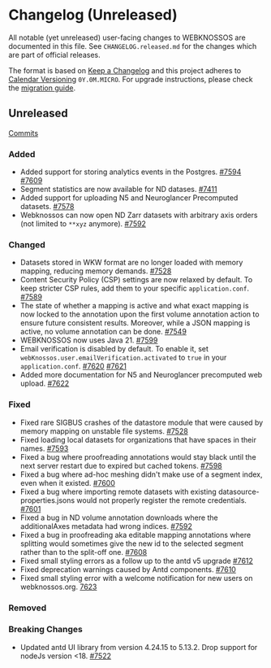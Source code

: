 # Changelog (Unreleased)

All notable (yet unreleased) user-facing changes to WEBKNOSSOS are documented in this file.
See `CHANGELOG.released.md` for the changes which are part of official releases.

The format is based on [Keep a Changelog](http://keepachangelog.com/en/1.0.0/)
and this project adheres to [Calendar Versioning](http://calver.org/) `0Y.0M.MICRO`.
For upgrade instructions, please check the [migration guide](MIGRATIONS.released.md).

## Unreleased
[Commits](https://github.com/scalableminds/webknossos/compare/24.02.2...HEAD)

### Added
- Added support for storing analytics events in the Postgres. [#7594](https://github.com/scalableminds/webknossos/pull/7594) [#7609](https://github.com/scalableminds/webknossos/pull/7609)
- Segment statistics are now available for ND datases. [#7411](https://github.com/scalableminds/webknossos/pull/7411)
- Added support for uploading N5 and Neuroglancer Precomputed datasets. [#7578](https://github.com/scalableminds/webknossos/pull/7578)
- Webknossos can now open ND Zarr datasets with arbitrary axis orders (not limited to `**xyz` anymore). [#7592](https://github.com/scalableminds/webknossos/pull/7592)

### Changed
- Datasets stored in WKW format are no longer loaded with memory mapping, reducing memory demands. [#7528](https://github.com/scalableminds/webknossos/pull/7528)
- Content Security Policy (CSP) settings are now relaxed by default. To keep stricter CSP rules, add them to your specific `application.conf`. [#7589](https://github.com/scalableminds/webknossos/pull/7589)
- The state of whether a mapping is active and what exact mapping is now locked to the annotation upon the first volume annotation action to ensure future consistent results. Moreover, while a JSON mapping is active, no volume annotation can be done. [#7549](https://github.com/scalableminds/webknossos/pull/7549)
- WEBKNOSSOS now uses Java 21. [#7599](https://github.com/scalableminds/webknossos/pull/7599)
- Email verification is disabled by default. To enable it, set `webKnossos.user.emailVerification.activated` to `true` in your `application.conf`. [#7620](https://github.com/scalableminds/webknossos/pull/7620) [#7621](https://github.com/scalableminds/webknossos/pull/7621)
- Added more documentation for N5 and Neuroglancer precomputed web upload. [#7622](https://github.com/scalableminds/webknossos/pull/7622)

### Fixed
- Fixed rare SIGBUS crashes of the datastore module that were caused by memory mapping on unstable file systems. [#7528](https://github.com/scalableminds/webknossos/pull/7528)
- Fixed loading local datasets for organizations that have spaces in their names. [#7593](https://github.com/scalableminds/webknossos/pull/7593)
- Fixed a bug where proofreading annotations would stay black until the next server restart due to expired but cached tokens. [#7598](https://github.com/scalableminds/webknossos/pull/7598)
- Fixed a bug where ad-hoc meshing didn't make use of a segment index, even when it existed. [#7600](https://github.com/scalableminds/webknossos/pull/7600)
- Fixed a bug where importing remote datasets with existing datasource-properties.jsons would not properly register the remote credentials. [#7601](https://github.com/scalableminds/webknossos/pull/7601)
- Fixed a bug in ND volume annotation downloads where the additionalAxes metadata had wrong indices. [#7592](https://github.com/scalableminds/webknossos/pull/7592)
- Fixed a bug in proofreading aka editable mapping annotations where splitting would sometimes give the new id to the selected segment rather than to the split-off one. [#7608](https://github.com/scalableminds/webknossos/pull/7608)
- Fixed small styling errors as a follow up to the antd v5 upgrade [#7612](https://github.com/scalableminds/webknossos/pull/7612)
- Fixed deprecation warnings caused by Antd <Collapse> components. [#7610](https://github.com/scalableminds/webknossos/pull/7610)
- Fixed small styling error with a welcome notification for new users on webknossos.org. [7623](https://github.com/scalableminds/webknossos/pull/7623)

### Removed

### Breaking Changes
- Updated antd UI library from version 4.24.15 to 5.13.2. Drop support for nodeJs version <18. [#7522](https://github.com/scalableminds/webknossos/pull/7522)
